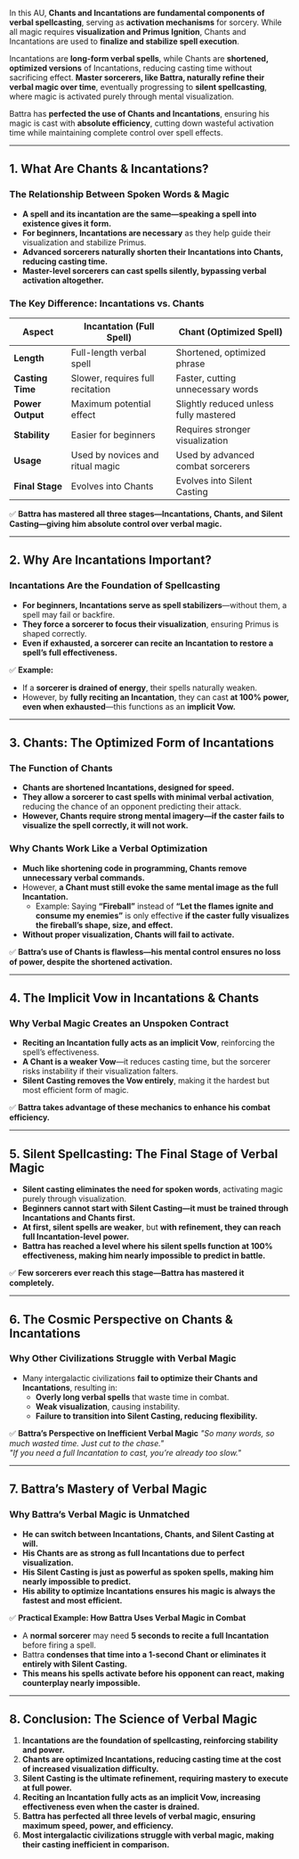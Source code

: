In this AU, **Chants and Incantations are fundamental components of verbal spellcasting**, serving as **activation mechanisms** for sorcery. While all magic requires **visualization and Primus Ignition**, Chants and Incantations are used to **finalize and stabilize spell execution**.  

Incantations are **long-form verbal spells**, while Chants are **shortened, optimized versions** of Incantations, reducing casting time without sacrificing effect. **Master sorcerers, like Battra, naturally refine their verbal magic over time**, eventually progressing to **silent spellcasting**, where magic is activated purely through mental visualization.  

Battra has **perfected the use of Chants and Incantations**, ensuring his magic is cast with **absolute efficiency**, cutting down wasteful activation time while maintaining complete control over spell effects.

---

## **1. What Are Chants & Incantations?**
### **The Relationship Between Spoken Words & Magic**
- **A spell and its incantation are the same—speaking a spell into existence gives it form.**  
- **For beginners, Incantations are necessary** as they help guide their visualization and stabilize Primus.  
- **Advanced sorcerers naturally shorten their Incantations into Chants, reducing casting time.**  
- **Master-level sorcerers can cast spells silently, bypassing verbal activation altogether.**  

### **The Key Difference: Incantations vs. Chants**
| **Aspect** | **Incantation (Full Spell)** | **Chant (Optimized Spell)** |
|-----------|-----------------|------------------|
| **Length** | Full-length verbal spell | Shortened, optimized phrase |
| **Casting Time** | Slower, requires full recitation | Faster, cutting unnecessary words |
| **Power Output** | Maximum potential effect | Slightly reduced unless fully mastered |
| **Stability** | Easier for beginners | Requires stronger visualization |
| **Usage** | Used by novices and ritual magic | Used by advanced combat sorcerers |
| **Final Stage** | Evolves into Chants | Evolves into Silent Casting |

✅ **Battra has mastered all three stages—Incantations, Chants, and Silent Casting—giving him absolute control over verbal magic.**  

---

## **2. Why Are Incantations Important?**
### **Incantations Are the Foundation of Spellcasting**
- **For beginners, Incantations serve as spell stabilizers**—without them, a spell may fail or backfire.  
- **They force a sorcerer to focus their visualization**, ensuring Primus is shaped correctly.  
- **Even if exhausted, a sorcerer can recite an Incantation to restore a spell’s full effectiveness.**  

✅ **Example:**  
- If a **sorcerer is drained of energy**, their spells naturally weaken.  
- However, by **fully reciting an Incantation**, they can cast **at 100% power, even when exhausted**—this functions as an **implicit Vow.**  

---

## **3. Chants: The Optimized Form of Incantations**
### **The Function of Chants**
- **Chants are shortened Incantations, designed for speed.**  
- **They allow a sorcerer to cast spells with minimal verbal activation**, reducing the chance of an opponent predicting their attack.  
- **However, Chants require strong mental imagery—if the caster fails to visualize the spell correctly, it will not work.**  

### **Why Chants Work Like a Verbal Optimization**
- **Much like shortening code in programming, Chants remove unnecessary verbal commands.**  
- However, **a Chant must still evoke the same mental image as the full Incantation.**  
  - Example: Saying **“Fireball”** instead of **“Let the flames ignite and consume my enemies”** is only effective **if the caster fully visualizes the fireball’s shape, size, and effect.**  
- **Without proper visualization, Chants will fail to activate.**  

✅ **Battra’s use of Chants is flawless—his mental control ensures no loss of power, despite the shortened activation.**  

---

## **4. The Implicit Vow in Incantations & Chants**
### **Why Verbal Magic Creates an Unspoken Contract**
- **Reciting an Incantation fully acts as an implicit Vow**, reinforcing the spell’s effectiveness.  
- **A Chant is a weaker Vow**—it reduces casting time, but the sorcerer risks instability if their visualization falters.  
- **Silent Casting removes the Vow entirely**, making it the hardest but most efficient form of magic.  

✅ **Battra takes advantage of these mechanics to enhance his combat efficiency.**  

---

## **5. Silent Spellcasting: The Final Stage of Verbal Magic**
- **Silent casting eliminates the need for spoken words**, activating magic purely through visualization.  
- **Beginners cannot start with Silent Casting—it must be trained through Incantations and Chants first.**  
- **At first, silent spells are weaker**, but **with refinement, they can reach full Incantation-level power.**  
- **Battra has reached a level where his silent spells function at 100% effectiveness, making him nearly impossible to predict in battle.**  

✅ **Few sorcerers ever reach this stage—Battra has mastered it completely.**  

---

## **6. The Cosmic Perspective on Chants & Incantations**
### **Why Other Civilizations Struggle with Verbal Magic**
- Many intergalactic civilizations **fail to optimize their Chants and Incantations**, resulting in:
  - **Overly long verbal spells** that waste time in combat.  
  - **Weak visualization**, causing instability.  
  - **Failure to transition into Silent Casting, reducing flexibility.**  

✅ **Battra’s Perspective on Inefficient Verbal Magic**
*"So many words, so much wasted time. Just cut to the chase."*  
*"If you need a full Incantation to cast, you’re already too slow."*  

---

## **7. Battra’s Mastery of Verbal Magic**
### **Why Battra’s Verbal Magic is Unmatched**
- **He can switch between Incantations, Chants, and Silent Casting at will.**  
- **His Chants are as strong as full Incantations due to perfect visualization.**  
- **His Silent Casting is just as powerful as spoken spells, making him nearly impossible to predict.**  
- **His ability to optimize Incantations ensures his magic is always the fastest and most efficient.**  

✅ **Practical Example: How Battra Uses Verbal Magic in Combat**
- A **normal sorcerer** may need **5 seconds to recite a full Incantation** before firing a spell.  
- Battra **condenses that time into a 1-second Chant or eliminates it entirely with Silent Casting.**  
- **This means his spells activate before his opponent can react, making counterplay nearly impossible.**  

---

## **8. Conclusion: The Science of Verbal Magic**
1. **Incantations are the foundation of spellcasting, reinforcing stability and power.**  
2. **Chants are optimized Incantations, reducing casting time at the cost of increased visualization difficulty.**  
3. **Silent Casting is the ultimate refinement, requiring mastery to execute at full power.**  
4. **Reciting an Incantation fully acts as an implicit Vow, increasing effectiveness even when the caster is drained.**  
5. **Battra has perfected all three levels of verbal magic, ensuring maximum speed, power, and efficiency.**  
6. **Most intergalactic civilizations struggle with verbal magic, making their casting inefficient in comparison.**  
